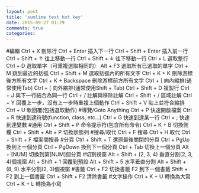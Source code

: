 ```yaml
---
layout: post
title: 'sumlime text hot key'
date: 2015-09-27 01:29
comments: true
categories: 
---
```

#編輯
Ctrl + X	刪除行
Ctrl + Enter	插入下一行
Ctrl + Shift + Enter	插入前一行
Ctrl + Shift + ↑	往上移動一行
Ctrl + Shift + ↓	往下移動一行
Ctrl + L	選取整行
Ctrl + D	選取單字（可重複選取相同的）
Alt + F3	選取所有已選取的單字
Ctrl + M	跳到最近的括弧
Ctrl + Shift + M	選取括弧內的所有文字
Ctrl + K + K	刪除游標後方所有文字
Ctrl + K + Backspace	刪除游標前方所有文字
Ctrl + ]	向內縮排(通常使用Tab)
Ctrl + [	向外縮排(通常使用Shift + Tab)
Ctrl + Shift + D	複製行
Ctrl + J	與下一行結合為同一行
Ctrl + /	註解與移除註解
Ctrl + Shift + /	區域註解
Ctrl + Y	回覆上一步，沒有上一步時重複上個動作
Ctrl + Shift + V	貼上並符合縮排
Ctrl + U	軟回覆(包括選取動作)
#導覽/Goto Anything
Ctrl + P	快速開啟檔案
Ctrl + R	快速到達符號(function, class, etc...)
Ctrl + G	快速到達某一行
Ctrl + ;	快速到達變數
#通用
Ctrl + Shift + P	命令提示符(包含所有命令)
Ctrl + K + B	切換側欄
Ctrl + Shift + Alt + P	切換狀態列
#搜尋/取代
Ctrl + F	搜尋
Ctrl + H	取代
Ctrl + Shift + F	檔案間搜尋
#分頁
Ctrl + Shift + T	還原最後關閉的分頁
Ctrl + PgUp	換到上一個分頁
Ctrl + PgDown	換到下一個分頁
Ctrl + Tab	切換上一個分頁
Alt + [NUM]	切換到第[NUM]個分頁
#切割視窗
Alt + Shift + (2, 3, 4)	垂直分割(2, 3, 4)個視窗
Alt + Shift + 1	回覆到預設
Alt + Shift + 5	水平垂直分割
Alt + Shift + (8, 9)	水平分割(2, 3)個視窗
#書籤
Ctrl + F2	切換書籤
F2	到下一個書籤
Shift + F2	到上一個書籤
Ctrl + Shift + F2	清除書籤
#文字操作
Ctrl + K + U	轉換為大寫
Ctrl + K + L	轉換為小寫